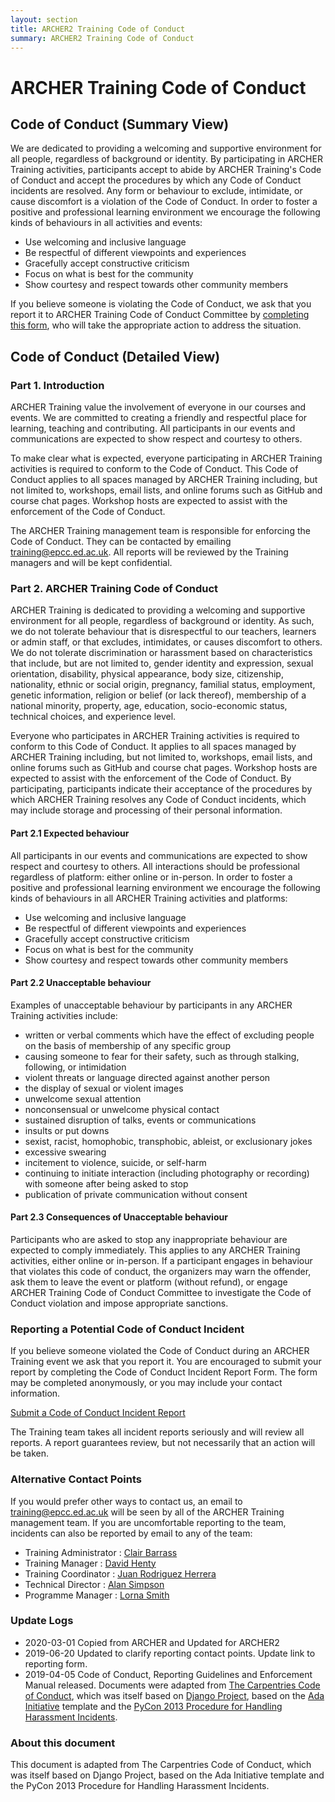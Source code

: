 ```yaml
---
layout: section
title: ARCHER2 Training Code of Conduct
summary: ARCHER2 Training Code of Conduct
---
```




# ARCHER Training Code of Conduct
## Code of Conduct (Summary View)

We are dedicated to providing a welcoming and supportive environment for all people, regardless of background or identity. By participating in ARCHER Training activities, participants accept to abide by ARCHER Training's Code of Conduct and accept the procedures by which any Code of Conduct incidents are resolved. Any form or behaviour to exclude, intimidate, or cause discomfort is a violation of the Code of Conduct. In order to foster a positive and professional learning environment we encourage the following kinds of behaviours in all activities and events:

* Use welcoming and inclusive language
* Be respectful of different viewpoints and experiences
* Gracefully accept constructive criticism
* Focus on what is best for the community
* Show courtesy and respect towards other community members

If you believe someone is violating the Code of Conduct, we ask that you report it to ARCHER Training Code of Conduct Committee by [completing this form](http://bit.ly/ARCHER-Training-Code-of-Conduct-Incident-Report), who will take the appropriate action to address the situation.


## Code of Conduct (Detailed View)
### Part 1. Introduction

ARCHER Training value the involvement of everyone in our courses and events. We are committed to creating a friendly and respectful place for learning, teaching and contributing. All participants in our events and communications are expected to show respect and courtesy to others.

To make clear what is expected, everyone participating in ARCHER Training activities is required to conform to the Code of Conduct. This Code of Conduct applies to all spaces managed by ARCHER Training including, but not limited to, workshops, email lists, and online forums such as GitHub and course chat pages. Workshop hosts are expected to assist with the enforcement of the Code of Conduct.

The ARCHER Training management team is responsible for enforcing the Code of Conduct. They can be contacted by emailing [training@epcc.ed.ac.uk](mailto:training@epcc.ed.ac.uk). All reports will be reviewed by the Training managers and will be kept confidential.

### Part 2. ARCHER Training Code of Conduct

ARCHER Training is dedicated to providing a welcoming and supportive environment for all people, regardless of background or identity. As such, we do not tolerate behaviour that is disrespectful to our teachers, learners or admin staff, or that excludes, intimidates, or causes discomfort to others. We do not tolerate discrimination or harassment based on characteristics that include, but are not limited to, gender identity and expression, sexual orientation, disability, physical appearance, body size, citizenship, nationality, ethnic or social origin, pregnancy, familial status, employment, genetic information, religion or belief (or lack thereof), membership of a national minority, property, age, education, socio-economic status, technical choices, and experience level.

Everyone who participates in ARCHER Training activities is required to conform to this Code of Conduct. It applies to all spaces managed by ARCHER Training including, but not limited to, workshops, email lists, and online forums such as GitHub and course chat pages. Workshop hosts are expected to assist with the enforcement of the Code of Conduct. By participating, participants indicate their acceptance of the procedures by which ARCHER Training resolves any Code of Conduct incidents, which may include storage and processing of their personal information.

#### Part 2.1 Expected behaviour

All participants in our events and communications are expected to show respect and courtesy to others. All interactions should be professional regardless of platform: either online or in-person. In order to foster a positive and professional learning environment we encourage the following kinds of behaviours in all ARCHER Training activities and platforms:

* Use welcoming and inclusive language
* Be respectful of different viewpoints and experiences
* Gracefully accept constructive criticism
* Focus on what is best for the community
* Show courtesy and respect towards other community members

#### Part 2.2 Unacceptable behaviour

Examples of unacceptable behaviour by participants in any ARCHER Training activities include:

* written or verbal comments which have the effect of excluding people on the basis of membership of any specific group
* causing someone to fear for their safety, such as through stalking, following, or intimidation
* violent threats or language directed against another person
* the display of sexual or violent images
* unwelcome sexual attention
* nonconsensual or unwelcome physical contact
* sustained disruption of talks, events or communications
* insults or put downs
* sexist, racist, homophobic, transphobic, ableist, or exclusionary jokes
* excessive swearing
* incitement to violence, suicide, or self-harm
* continuing to initiate interaction (including photography or recording) with someone after being asked to stop
* publication of private communication without consent

#### Part 2.3 Consequences of Unacceptable behaviour

Participants who are asked to stop any inappropriate behaviour are expected to comply immediately. This applies to any ARCHER Training activities, either online or in-person. If a participant engages in behaviour that violates this code of conduct, the organizers may warn the offender, ask them to leave the event or platform (without refund), or engage ARCHER Training Code of Conduct Committee to investigate the Code of Conduct violation and impose appropriate sanctions.

### Reporting a Potential Code of Conduct Incident

If you believe someone violated the Code of Conduct during an ARCHER Training event we ask that you report it. You are encouraged to submit your report by completing the Code of Conduct Incident Report Form. The form may be completed anonymously, or you may include your contact information.

[Submit a Code of Conduct Incident Report](http://bit.ly/ARCHER-Training-Code-of-Conduct-Incident-Report)

The Training team takes all incident reports seriously and will review all reports. A report guarantees review, but not necessarily that an action will be taken.
### Alternative Contact Points

If you would prefer other ways to contact us, an email to [training@epcc.ed.ac.uk](mailto:training@epcc.ed.ac.uk) will be seen by all of the ARCHER Training management team. If you are uncomfortable reporting to the team, incidents can also be reported by email to any of the team:

* Training Administrator : [Clair Barrass](mailto:c.barrass@epcc.ed.ac.uk)
* Training Manager : [David Henty](mailto:d.henty@epcc.ed.ac.uk)
* Training Coordinator : [Juan Rodriguez Herrera ](mailto:j.herrera@epcc.ed.ac.uk)
* Technical Director : [Alan Simpson](mailto:a.simpson@epcc.ed.ac.uk)
* Programme Manager : [Lorna Smith](mailto:l.smith@epcc.ed.ac.uk)

### Update Logs

* 2020-03-01 Copied from ARCHER and Updated for ARCHER2
* 2019-06-20 Updated to clarify reporting contact points. Update link to reporting form.
* 2019-04-05 Code of Conduct, Reporting Guidelines and Enforcement Manual released. Documents were adapted from [The Carpentries Code of Conduct](https://docs.carpentries.org/topic_folders/policies/code-of-conduct.html), which was itself based on [Django Project](https://www.djangoproject.com/conduct/enforcement-manual/), based on the [Ada Initiative](http://geekfeminism.wikia.com/wiki/Conference_anti-harassment/Responding_to_reports) template and the [PyCon 2013 Procedure for Handling Harassment Incidents](https://us.pycon.org/2013/about/code-of-conduct/harassment-incidents/).

### About this document

This document is adapted from The Carpentries Code of Conduct, which was itself based on Django Project, based on the Ada Initiative template and the PyCon 2013 Procedure for Handling Harassment Incidents. 